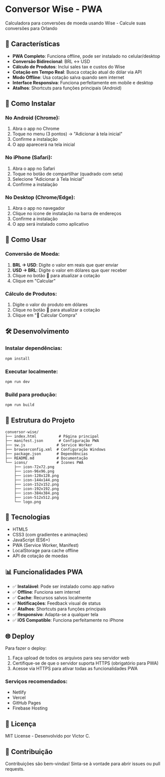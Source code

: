 # Conversor Wise - PWA

Calculadora para conversões de moeda usando Wise - Calcule suas conversões para Orlando

## 🌟 Características

- **PWA Completo**: Funciona offline, pode ser instalado no celular/desktop
- **Conversão Bidirecional**: BRL ↔ USD
- **Cálculo de Produtos**: Inclui sales tax e custos do Wise
- **Cotação em Tempo Real**: Busca cotação atual do dólar via API
- **Modo Offline**: Usa cotação salva quando sem internet
- **Interface Responsiva**: Funciona perfeitamente em mobile e desktop
- **Atalhos**: Shortcuts para funções principais (Android)

## 📱 Como Instalar

### No Android (Chrome):
1. Abra o app no Chrome
2. Toque no menu (3 pontos) → "Adicionar à tela inicial"
3. Confirme a instalação
4. O app aparecerá na tela inicial

### No iPhone (Safari):
1. Abra o app no Safari
2. Toque no botão de compartilhar (quadrado com seta)
3. Selecione "Adicionar à Tela Inicial"
4. Confirme a instalação

### No Desktop (Chrome/Edge):
1. Abra o app no navegador
2. Clique no ícone de instalação na barra de endereços
3. Confirme a instalação
4. O app será instalado como aplicativo

## 🚀 Como Usar

### Conversão de Moeda:
1. **BRL → USD**: Digite o valor em reais que quer enviar
2. **USD → BRL**: Digite o valor em dólares que quer receber
3. Clique no botão 🔄 para atualizar a cotação
4. Clique em "Calcular"

### Cálculo de Produtos:
1. Digite o valor do produto em dólares
2. Clique no botão 🔄 para atualizar a cotação
3. Clique em "🛒 Calcular Compra"

## 🛠️ Desenvolvimento

### Instalar dependências:
```bash
npm install
```

### Executar localmente:
```bash
npm run dev
```

### Build para produção:
```bash
npm run build
```

## 📁 Estrutura do Projeto

```
conversor-wise/
├── index.html          # Página principal
├── manifest.json       # Configuração PWA
├── sw.js              # Service Worker
├── browserconfig.xml  # Configuração Windows
├── package.json       # Dependências
├── README.md          # Documentação
└── icons/             # Ícones PWA
    ├── icon-72x72.png
    ├── icon-96x96.png
    ├── icon-128x128.png
    ├── icon-144x144.png
    ├── icon-152x152.png
    ├── icon-192x192.png
    ├── icon-384x384.png
    ├── icon-512x512.png
    └── logo.png
```

## 🔧 Tecnologias

- HTML5
- CSS3 (com gradientes e animações)
- JavaScript (ES6+)
- PWA (Service Worker, Manifest)
- LocalStorage para cache offline
- API de cotação de moedas

## 📊 Funcionalidades PWA

- ✅ **Instalável**: Pode ser instalado como app nativo
- ✅ **Offline**: Funciona sem internet
- ✅ **Cache**: Recursos salvos localmente
- ✅ **Notificações**: Feedback visual de status
- ✅ **Atalhos**: Shortcuts para funções principais
- ✅ **Responsivo**: Adapta-se a qualquer tela
- ✅ **iOS Compatible**: Funciona perfeitamente no iPhone

## 🌐 Deploy

Para fazer o deploy:

1. Faça upload de todos os arquivos para seu servidor web
2. Certifique-se de que o servidor suporta HTTPS (obrigatório para PWA)
3. Acesse via HTTPS para ativar todas as funcionalidades PWA

### Serviços recomendados:
- Netlify
- Vercel
- GitHub Pages
- Firebase Hosting

## 📝 Licença

MIT License - Desenvolvido por Victor C.

## 🤝 Contribuição

Contribuições são bem-vindas! Sinta-se à vontade para abrir issues ou pull requests. 